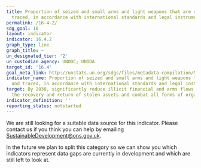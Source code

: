 ```yaml
---
title: Proportion of seized and small arms and light weapons that are recorded and
  traced, in accordance with international standards and legal instruments
permalink: /16-4-2/
sdg_goal: 16
layout: indicator
indicator: 16.4.2
graph_type: line
graph_title: ~
un_designated_tier: '2'
un_custodian_agency: UNODC; UNODA
target_id: '16.4'
goal_meta_link: http://unstats.un.org/sdgs/files/metadata-compilation/Metadata-Goal-16.pdf
indicator_name: Proportion of seized and small arms and light weapons that are recorded
  and traced, in accordance with international standards and legal instruments
target: By 2030, significantly reduce illicit financial and arms flows, strengthen
  the recovery and return of stolen assets and combat all forms of organized crime.
indicator_definition: ''
reporting_status: notstarted
---
```


We are still looking for a suitable data source for this indicator. Please contact us if you think you can help by emailing <a href="mailto:SustainableDevelopment@ons.gov.uk">SustainableDevelopment@ons.gov.uk</a>.

In the future we plan to split this category so we can show you which indicators represent data gaps are currently in development and which are still left to look at.
